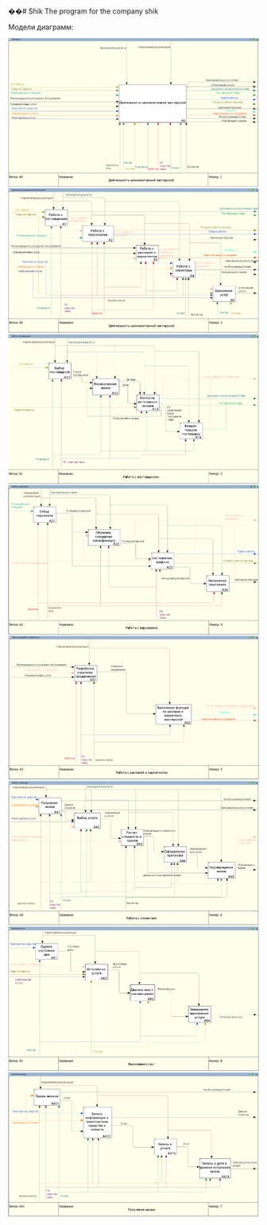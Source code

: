 ��#   S h i k 
The program for the company shik

Модели диаграмм:

![IDEF0"Как есть"](https://github.com/GREG-08/Shik/blob/main/1.PNG)
![IDEF0"Как есть"](https://github.com/GREG-08/Shik/blob/main/2.PNG)
![IDEF0"Как есть"](https://github.com/GREG-08/Shik/blob/main/3.PNG)
![IDEF0"Как есть"](https://github.com/GREG-08/Shik/blob/main/4.PNG)
![IDEF0"Как есть"](https://github.com/GREG-08/Shik/blob/main/5.PNG)
![IDEF0"Как есть"](https://github.com/GREG-08/Shik/blob/main/6.PNG)
![IDEF0"Как есть"](https://github.com/GREG-08/Shik/blob/main/7.PNG)
![IDEF0"Как есть"](https://github.com/GREG-08/Shik/blob/main/8.PNG)
 
 
